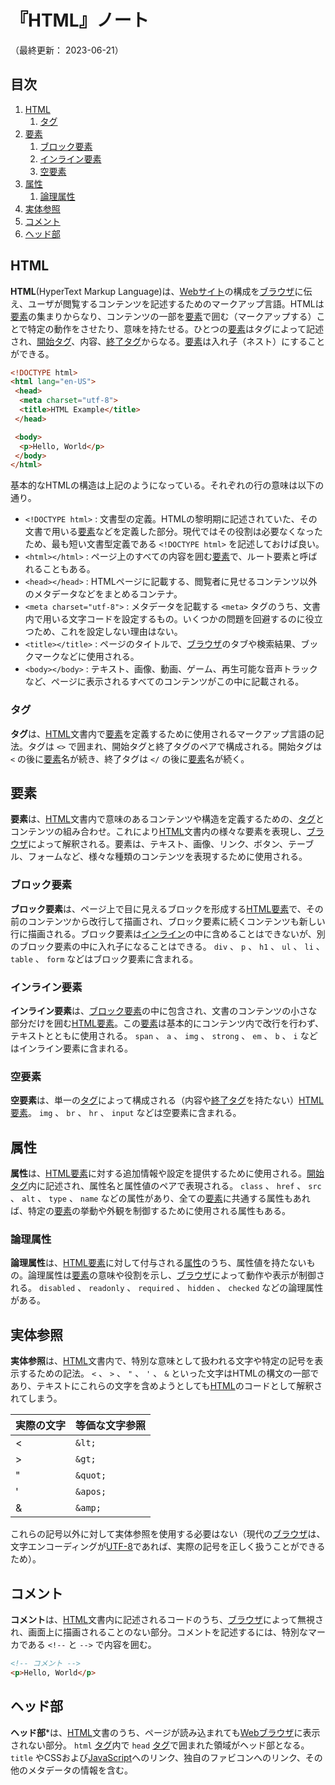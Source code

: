 # 『HTML』ノート

（最終更新： 2023-06-21）


## 目次

1. [HTML](#html)
	1. [タグ](#タグ)
1. [要素](#要素)
	1. [ブロック要素](#ブロック要素)
	1. [インライン要素](#インライン要素)
	1. [空要素](#空要素)
1. [属性](#属性)
	1. [論理属性](#論理属性)
1. [実体参照](#実体参照)
1. [コメント](#コメント)
1. [ヘッド部](#ヘッド部)


## HTML

**HTML**(HyperText Markup Language)は、[Webサイト](../../../../network/_/chapters/web.md#web)の構成を[ブラウザ](../../../../network/_/chapters/web.md#webブラウザ)に伝え、ユーザが閲覧するコンテンツを記述するためのマークアップ言語。HTMLは[要素](#要素)の集まりからなり、コンテンツの一部を[要素](#要素)で囲む（マークアップする）ことで特定の動作をさせたり、意味を持たせる。ひとつの[要素](#要素)はタグによって記述され、[開始タグ](#タグ)、内容、[終了タグ](#タグ)からなる。[要素](#要素)は入れ子（ネスト）にすることができる。

```html
<!DOCTYPE html>
<html lang="en-US">
 <head>
  <meta charset="utf-8">
  <title>HTML Example</title>
 </head>

 <body>
  <p>Hello, World</p>
 </body>
</html>
```

基本的なHTMLの構造は上記のようになっている。それぞれの行の意味は以下の通り。

- `<!DOCTYPE html>` : 文書型の定義。HTMLの黎明期に記述されていた、その文書で用いる[要素](#要素)などを定義した部分。現代ではその役割は必要なくなったため、最も短い文書型定義である `<!DOCTYPE html>` を記述しておけば良い。
- `<html></html>` : ページ上のすべての内容を囲む[要素](#要素)で、ルート要素と呼ばれることもある。
- `<head></head>` : HTMLページに記載する、閲覧者に見せるコンテンツ以外のメタデータなどをまとめるコンテナ。
- `<meta charset="utf-8">` : メタデータを記載する `<meta>` タグのうち、文書内で用いる文字コードを設定するもの。いくつかの問題を回避するのに役立つため、これを設定しない理由はない。
- `<title></title>` : ページのタイトルで、[ブラウザ](../../../../network/_/chapters/web.md#webブラウザ)のタブや検索結果、ブックマークなどに使用される。
- `<body></body>` : テキスト、画像、動画、ゲーム、再生可能な音声トラックなど、ページに表示されるすべてのコンテンツがこの中に記載される。

### タグ

**タグ**は、[HTML](#html)文書内で[要素](#要素)を定義するために使用されるマークアップ言語の記法。タグは `<>` で囲まれ、開始タグと終了タグのペアで構成される。開始タグは `<` の後に[要素](#要素)名が続き、終了タグは `</` の後に[要素](#要素)名が続く。


## 要素

**要素**は、[HTML](#html)文書内で意味のあるコンテンツや構造を定義するための、[タグ](#タグ)とコンテンツの組み合わせ。これにより[HTML](#html)文書内の様々な要素を表現し、[ブラウザ](../../../../network/_/chapters/web.md#webブラウザ)によって解釈される。要素は、テキスト、画像、リンク、ボタン、テーブル、フォームなど、様々な種類のコンテンツを表現するために使用される。

### ブロック要素

**ブロック要素**は、ページ上で目に見えるブロックを形成する[HTML](#html)[要素](#要素)で、その前のコンテンツから改行して描画され、ブロック要素に続くコンテンツも新しい行に描画される。ブロック要素は[インライン](#インライン要素)の中に含めることはできないが、別のブロック要素の中に入れ子になることはできる。 `div` 、 `p` 、 `h1` 、 `ul` 、 `li` 、 `table` 、 `form` などはブロック要素に含まれる。

### インライン要素

**インライン要素**は、[ブロック要素](#ブロック要素)の中に包含され、文書のコンテンツの小さな部分だけを囲む[HTML](#html)[要素](#要素)。この[要素](#要素)は基本的にコンテンツ内で改行を行わず、テキストとともに使用される。 `span` 、 `a` 、 `img` 、 `strong` 、 `em` 、 `b` 、 `i` などはインライン要素に含まれる。

### 空要素

**空要素**は、単一の[タグ](#タグ)によって構成される（内容や[終了タグ](#タグ)を持たない）[HTML](#html)[要素](#要素)。 `img` 、 `br` 、 `hr` 、 `input` などは空要素に含まれる。


## 属性

**属性**は、[HTML](#html)[要素](#要素)に対する追加情報や設定を提供するために使用される。[開始タグ](#タグ)内に記述され、属性名と属性値のペアで表現される。 `class` 、 `href` 、 `src` 、 `alt` 、 `type` 、 `name` などの属性があり、全ての[要素](#要素)に共通する属性もあれば、特定の[要素](#要素)の挙動や外観を制御するために使用される属性もある。

### 論理属性

**論理属性**は、[HTML](#html)[要素](#要素)に対して付与される[属性](#属性)のうち、属性値を持たないもの。論理属性は[要素](#要素)の意味や役割を示し、[ブラウザ](../../../../network/_/chapters/web.md#webブラウザ)によって動作や表示が制御される。 `disabled` 、 `readonly` 、 `required` 、 `hidden` 、 `checked` などの論理属性がある。


## 実体参照

**実体参照**は、[HTML](#html)文書内で、特別な意味として扱われる文字や特定の記号を表示するための記法。 `<` 、 `>` 、 `"` 、 `'` 、 `&` といった文字はHTMLの構文の一部であり、テキストにこれらの文字を含めようとしても[HTML](#html)のコードとして解釈されてしまう。

| 実際の文字 | 等価な文字参照 |
| ---------- | -------------- |
| <          | `&lt;`         |
| >          | `&gt;`         |
| "          | `&quot;`       |
| '          | `&apos;`       |
| &          | `&amp;`        |

これらの記号以外に対して実体参照を使用する必要はない（現代の[ブラウザ](../../../../network/_/chapters/web.md#webブラウザ)は、文字エンコーディングが[UTF-8](../../../../basics/information_theory/_/chapters/character_representation.md#unicode)であれば、実際の記号を正しく扱うことができるため）。


## コメント

**コメント**は、[HTML](#html)文書内に記述されるコードのうち、[ブラウザ](../../../../network/_/chapters/web.md#webブラウザ)によって無視され、画面上に描画されることのない部分。コメントを記述するには、特別なマーカである `<!--` と `-->` で内容を囲む。

```html
<!-- コメント -->
<p>Hello, World</p>
```


## ヘッド部

**ヘッド部***は、[HTML](#html)文書のうち、ページが読み込まれても[Webブラウザ](../../../../network/_/chapters/web.md#webブラウザ)に表示されない部分。 `html` [タグ](#タグ)内で `head` [タグ](#タグ)で囲まれた領域がヘッド部となる。 `title` やCSSおよび[JavaScript](../../../../programming/_/chapters/programming_language.md#javascript)へのリンク、独自のファビコンへのリンク、その他のメタデータの情報を含む。
